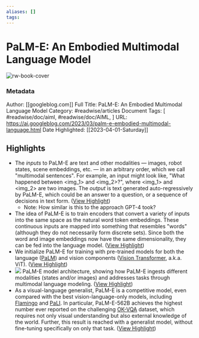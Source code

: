 ```yaml
---
aliases: []
tags:
---
```

# PaLM-E: An Embodied Multimodal Language Model

![rw-book-cover](https://blogger.googleusercontent.com/img/b/R29vZ2xl/AVvXsEi9Sc6PZ4Ebbi6Op6Lm3eYItsJJidxdqG7-zKZbRQ2L7_AKajgh7MLYybZZw3XHBvRro_GmGSOKjtyghhsNz8iXxBVODBLtbjesTkPo1lGzhwbLZVLT2k7W5QFdC2_C7no1cxeiDed75QJip1fTc9_FqKOBhGdK81pEyCzvZGfRgYji4Tvqbn2lFI2dqw/w1200-h630-p-k-no-nu/PalmE-Lg.gif)
### Metadata
Author: [[googleblog.com]]
Full Title: PaLM-E: An Embodied Multimodal Language Model
Category: #readwise/articles
Document Tags: [ #readwise/doc/aiml,  #readwise/doc/AIML, ]
URL: https://ai.googleblog.com/2023/03/palm-e-embodied-multimodal-language.html
Date Highlighted: [[2023-04-01-Saturday]]

## Highlights
- The *inputs* to PaLM-E are text and other modalities — images, robot states, scene embeddings, etc. — in an arbitrary order, which we call "multimodal sentences". For example, an input might look like, "What happened between <img_1> and <img_2>?", where <img_1> and <img_2> are two images. The *output* is text generated auto-regressively by PaLM-E, which could be an answer to a question, or a sequence of decisions in text form. ([View Highlight](https://read.readwise.io/read/01gwykqqcb1es5vjhpr2vknyv7))
    - Note: How similar is this to the approach GPT-4 took?
- The idea of PaLM-E is to train encoders that convert a variety of inputs into the same space as the natural word token embeddings. These continuous inputs are mapped into something that resembles "words" (although they do not necessarily form discrete sets). Since both the word and image embeddings now have the same dimensionality, they can be fed into the language model. ([View Highlight](https://read.readwise.io/read/01gwyknb6vrq0gf5qde4ffz1yn))
- We initialize PaLM-E for training with pre-trained models for both the language ([PaLM](https://ai.googleblog.com/2022/04/pathways-language-model-palm-scaling-to.html)) and vision components ([Vision Transformer](https://ai.googleblog.com/2020/12/transformers-for-image-recognition-at.html), a.k.a. ViT). ([View Highlight](https://read.readwise.io/read/01gwyknr92znjfkj4erzyxwbgq))
- [![](https://blogger.googleusercontent.com/img/b/R29vZ2xl/AVvXsEgV4l0MeJLT7W5ais8ulrmeB0OKn5kDR6IWvKUIyXvtURRI2j6iG_-S7c2k05PPLOI7CTSWc3uXmwCJoMsTTHLBgXlCtyXo6dXUbnvp89CDyyU503uNPRWtNaHKuJOd0xemtohsDj9zWejyc1-Mwa8p7Xa4HblsH-NWRrLO8TGllZw11YOZcziji_Qofg/s16000/image6.png)](https://blogger.googleusercontent.com/img/b/R29vZ2xl/AVvXsEgV4l0MeJLT7W5ais8ulrmeB0OKn5kDR6IWvKUIyXvtURRI2j6iG_-S7c2k05PPLOI7CTSWc3uXmwCJoMsTTHLBgXlCtyXo6dXUbnvp89CDyyU503uNPRWtNaHKuJOd0xemtohsDj9zWejyc1-Mwa8p7Xa4HblsH-NWRrLO8TGllZw11YOZcziji_Qofg/s1242/image6.png)
  PaLM-E model architecture, showing how PaLM-E ingests different modalities (states and/or images) and addresses tasks through multimodal language modeling. ([View Highlight](https://read.readwise.io/read/01gwykp5gytps9zm620xzn2h2q))
- As a visual-language generalist, PaLM-E is a competitive model, even compared with the best vision-language-only models, including [Flamingo](https://www.deepmind.com/blog/tackling-multiple-tasks-with-a-single-visual-language-model) and [PaLI](https://ai.googleblog.com/2022/09/pali-scaling-language-image-learning-in.html). In particular, PaLM-E-562B achieves the highest number ever reported on the challenging [OK-VQA](https://okvqa.allenai.org/) dataset, which requires not only visual understanding but also external knowledge of the world. Further, this result is reached with a generalist model, without fine-tuning specifically on only that task. ([View Highlight](https://read.readwise.io/read/01gwymbc7rk754f92510vac9nw))
